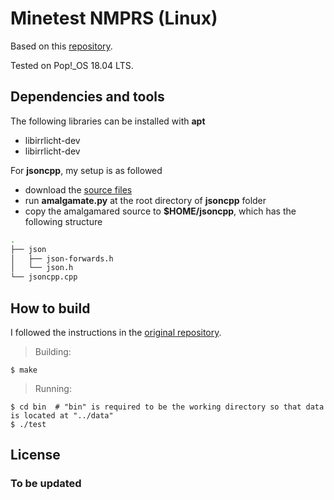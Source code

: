 # Minetest NMPRS (Linux)

Based on this [repository](https://github.com/twm1994/minetest_nmprs).  
 
Tested on Pop!\_OS 18.04 LTS.

## Dependencies and tools
The following libraries can be installed with **apt**
 - libirrlicht-dev
 - libirrlicht-dev

For **jsoncpp**, my setup is as followed
 - download the [source files](https://github.com/open-source-parsers/jsoncpp) 
 - run **amalgamate.py** at the root directory of **jsoncpp** folder
 - copy the amalgamared source to **$HOME/jsoncpp**, which has the following structure
```bash
.
├── json
│   ├── json-forwards.h
│   └── json.h
└── jsoncpp.cpp
```

## How to build
I followed the instructions in the [original repository](https://github.com/celeron55/minetest_nmpr).

>Building:
```
$ make
```

>Running:
```
$ cd bin  # "bin" is required to be the working directory so that data is located at "../data"
$ ./test
```

## License

### To be updated
